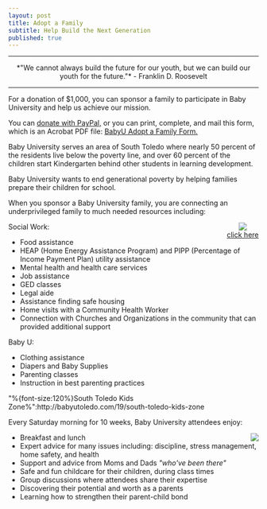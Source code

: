 ```yaml
---
layout: post
title: Adopt a Family
subtitle: Help Build the Next Generation
published: true
---
```



***

<div style="text-align:center;" markdown>*"We cannot always build the future for our youth, but we can build our youth for the future."* - Franklin D. Roosevelt</div>

***


For a donation of $1,000, you can sponsor a family to participate in Baby University and help us achieve our mission.

You can [donate with PayPal,](http://babyutoledo.com/8/donate#Adopt-a-Family) or you can print, complete, and mail this form, which is an Acrobat PDF file: [BabyU Adopt a Family Form.](http://babyutoledo.com/docs/BabyU-Adopt-A-Family.pdf)

Baby University serves an area of South Toledo where nearly 50 percent of the residents live below the poverty line, and over 60 percent of the children start  Kindergarten behind other students in learning development.

Baby University wants to end generational poverty by helping families prepare their children for school.

When you sponsor a Baby University family, you are connecting an underprivileged family to much needed resources including:

<div class="largescreens-only" style="float:right;text-align:center;"><a href="http://babyutoledo.com/19/south-toledo-kids-zone"><img border="0"  src="/images/babyu-facebook-logo-small.jpg"></a><br /><span class="greytext"><a href="http://babyutoledo.com/19/south-toledo-kids-zone">click here</a></span></div>

Social Work:

* Food assistance
* HEAP (Home Energy Assistance Program) and PIPP (Percentage of Income Payment Plan) utility assistance
* Mental health and health care services
* Job assistance 
* GED classes
* Legal aide
* Assistance finding safe housing
* Home visits with a Community Health Worker
* Connection with Churches and Organizations in the community that can provided additional support

Baby U:

* Clothing assistance
* Diapers and Baby Supplies
* Parenting classes
* Instruction in best parenting practices

<div class="smallscreens">
"%{font-size:120%}South Toledo Kids Zone%":http://babyutoledo.com/19/south-toledo-kids-zone
</div>

Every Saturday morning for 10 weeks, Baby University attendees enjoy:

<div class="largescreens-only" style="float:right;text-align:center;"><img border="0"  src="https://c2.staticflickr.com/6/5812/21605047298_2a2c618642_m.jpg"></div>

* Breakfast and lunch
* Expert advice for many issues including: discipline, stress management, home safety, and health
* Support and advice from Moms and Dads _"who've been there"_
* Safe and fun childcare for their  children, during class times
* Group discussions where attendees share their expertise
* Discovering their potential and worth as a parents
* Learning how to strengthen their parent-child bond
